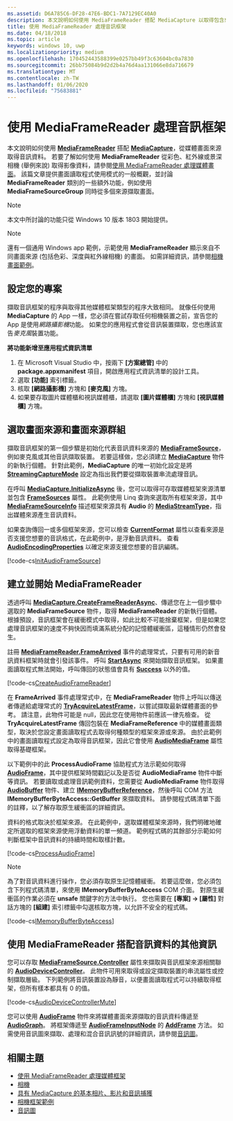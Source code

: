 ```yaml
---
ms.assetid: D6A785C6-DF28-47E6-BDC1-7A7129EC40A0
description: 本文說明如何使用 MediaFrameReader 搭配 MediaCapture 以取得包含來自擷取來源之音訊資料的 AudioFrames。
title: 使用 MediaFrameReader 處理音訊框架
ms.date: 04/18/2018
ms.topic: article
keywords: windows 10, uwp
ms.localizationpriority: medium
ms.openlocfilehash: 170452443588399e0257bb49f3c63604bc0a7830
ms.sourcegitcommit: 26bb75084b9d2d2b4a76d4aa131066e8da716679
ms.translationtype: MT
ms.contentlocale: zh-TW
ms.lasthandoff: 01/06/2020
ms.locfileid: "75683881"
---
```

# <a name="process-audio-frames-with-mediaframereader"></a>使用 MediaFrameReader 處理音訊框架

本文說明如何使用 [**MediaFrameReader**](https://docs.microsoft.com/uwp/api/Windows.Media.Capture.Frames.MediaFrameReader) 搭配 [**MediaCapture**](https://docs.microsoft.com/uwp/api/Windows.Media.Capture.MediaCapture)，從媒體畫面來源取得音訊資料。 若要了解如何使用 **MediaFrameReader** 從彩色、紅外線或景深相機 (舉例來說) 取得影像資料，請參閱[使用 MediaFrameReader 處理媒體畫面](process-media-frames-with-mediaframereader.md)。 該篇文章提供畫面讀取程式使用模式的一般概觀，並討論 **MediaFrameReader** 類別的一些額外功能，例如使用 **MediaFrameSourceGroup** 同時從多個來源擷取畫面。 

> [!NOTE] 
> 本文中所討論的功能只從 Windows 10 版本 1803 開始提供。

> [!NOTE] 
> 還有一個通用 Windows app 範例，示範使用 **MediaFrameReader** 顯示來自不同畫面來源 (包括色彩、深度與紅外線相機) 的畫面。 如需詳細資訊，請參閱[相機畫面範例](https://github.com/Microsoft/Windows-universal-samples/tree/master/Samples/CameraFrames)。

## <a name="setting-up-your-project"></a>設定您的專案
擷取音訊框架的程序與取得其他媒體框架類型的程序大致相同。 就像任何使用 **MediaCapture** 的 App 一樣，您必須在嘗試存取任何相機裝置之前，宣告您的 App 是使用*網路攝影機*功能。 如果您的應用程式會從音訊裝置擷取，您也應該宣告*麥克風*裝置功能。 

**將功能新增至應用程式資訊清單**

1.  在 Microsoft Visual Studio 中，按兩下 **\[方案總管\]** 中的 **package.appxmanifest** 項目，開啟應用程式資訊清單的設計工具。
2.  選取 **\[功能\]** 索引標籤。
3.  核取 **\[網路攝影機\]** 方塊和 **\[麥克風\]** 方塊。
4.  如果要存取圖片媒體櫃和視訊媒體櫃，請選取 **\[圖片媒體櫃\]** 方塊和 **\[視訊媒體櫃\]** 方塊。



## <a name="select-frame-sources-and-frame-source-groups"></a>選取畫面來源和畫面來源群組

擷取音訊框架的第一個步驟是初始化代表音訊資料來源的 [**MediaFrameSource**](https://docs.microsoft.com/uwp/api/Windows.Media.Capture.Frames.MediaFrameSource)，例如麥克風或其他音訊擷取裝置。 若要這樣做，您必須建立 [**MediaCapture**](https://docs.microsoft.com/uwp/api/Windows.Media.Capture.MediaCapture) 物件的新執行個體。 針對此範例，**MediaCapture** 的唯一初始化設定是將 [**StreamingCaptureMode**](https://docs.microsoft.com/uwp/api/windows.media.capture.mediacaptureinitializationsettings.streamingcapturemode) 設定為指出我們要從擷取裝置串流處理音訊。 

在呼叫 [**MediaCapture.InitializeAsync**](https://docs.microsoft.com/uwp/api/windows.media.capture.mediacapture.initializeasync) 後，您可以取得可存取媒體框架來源清單並包含 [**FrameSources**](https://docs.microsoft.com/uwp/api/windows.media.capture.mediacapture.framesources) 屬性。 此範例使用 Linq 查詢來選取所有框架來源，其中 [**MediaFrameSourceInfo**](https://docs.microsoft.com/uwp/api/windows.media.capture.frames.mediaframesourceinfo) 描述框架來源具有 **Audio** 的 [**MediaStreamType**](https://docs.microsoft.com/uwp/api/windows.media.capture.frames.mediaframesourceinfo.mediastreamtype)，指出媒體來源產生音訊資料。

如果查詢傳回一或多個框架來源，您可以檢查 [**CurrentFormat**](https://docs.microsoft.com/uwp/api/windows.media.capture.frames.mediaframesource.currentformat) 屬性以查看來源是否支援您想要的音訊格式，在此範例中，是浮動音訊資料。 查看 [**AudioEncodingProperties**](https://docs.microsoft.com/uwp/api/windows.media.capture.frames.mediaframeformat.audioencodingproperties) 以確定來源支援您想要的音訊編碼。

[!code-cs[InitAudioFrameSource](./code/Frames_Win10/Frames_Win10/MainPage.xaml.cs#SnippetInitAudioFrameSource)]

## <a name="create-and-start-the-mediaframereader"></a>建立並開始 MediaFrameReader

透過呼叫 [**MediaCapture.CreateFrameReaderAsync**](https://docs.microsoft.com/uwp/api/windows.media.capture.mediacapture.createframereaderasync#Windows_Media_Capture_MediaCapture_CreateFrameReaderAsync_Windows_Media_Capture_Frames_MediaFrameSource_)、傳遞您在上一個步驟中選取的 **MediaFrameSource** 物件，取得 **MediaFrameReader** 的新執行個體。 根據預設，音訊框架會在緩衝模式中取得，如此比較不可能捨棄框架，但是如果您處理音訊框架的速度不夠快因而填滿系統分配的記憶體緩衝區，這種情形仍然會發生。

註冊 [**MediaFrameReader.FrameArrived**](https://docs.microsoft.com/uwp/api/windows.media.capture.frames.mediaframereader.framearrived) 事件的處理常式，只要有可用的新音訊資料框架時就會引發該事件。 呼叫 [**StartAsync**](https://docs.microsoft.com/uwp/api/windows.media.capture.frames.mediaframereader.startasync) 來開始擷取音訊框架。 如果畫面讀取程式無法開始，呼叫傳回的狀態值會具有 [**Success**](https://docs.microsoft.com/uwp/api/windows.media.capture.frames.mediaframereaderstartstatus) 以外的值。

[!code-cs[CreateAudioFrameReader](./code/Frames_Win10/Frames_Win10/MainPage.xaml.cs#SnippetCreateAudioFrameReader)]

在 **FrameArrived** 事件處理常式中，在 **MediaFrameReader** 物件上呼叫以傳送者傳遞給處理常式的 [**TryAcquireLatestFrame**](https://docs.microsoft.com/uwp/api/windows.media.capture.frames.mediaframereader.tryacquirelatestframe)，以嘗試擷取最新媒體畫面的參考。 請注意，此物件可能是 null，因此您在使用物件前應該一律先檢查。 從 **TryAcquireLatestFrame** 傳回包裝在 **MediaFrameReference** 中的媒體畫面類型，取決於您設定畫面讀取程式去取得何種類型的框架來源或來源。 由於此範例中的畫面讀取程式設定為取得音訊框架，因此它會使用 [**AudioMediaFrame**](https://docs.microsoft.com/uwp/api/windows.media.capture.frames.mediaframereference.audiomediaframe) 屬性取得基礎框架。 

以下範例中的此 **ProcessAudioFrame** 協助程式方法示範如何取得 [**AudioFrame**](https://docs.microsoft.com/uwp/api/windows.media.audioframe)，其中提供框架時間戳記以及是否從 **AudioMediaFrame** 物件中斷等資訊。 若要讀取或處理音訊範例資料，您需要從 **AudioMediaFrame** 物件取得 [**AudioBuffer**](https://docs.microsoft.com/uwp/api/windows.media.audiobuffer) 物件、建立 [**IMemoryBufferReference**](https://docs.microsoft.com/uwp/api/windows.foundation.imemorybufferreference)，然後呼叫 COM 方法 **IMemoryBufferByteAccess::GetBuffer** 來擷取資料。 請參閱程式碼清單下面的註釋，以了解存取原生緩衝區的詳細資訊。

資料的格式取決於框架來源。 在此範例中，選取媒體框架來源時，我們明確地確定所選取的框架來源使用浮動資料的單一頻道。 範例程式碼的其餘部分示範如何判斷框架中音訊資料的持續時間和取樣計數。  

[!code-cs[ProcessAudioFrame](./code/Frames_Win10/Frames_Win10/MainPage.xaml.cs#SnippetProcessAudioFrame)]

> [!NOTE] 
> 為了對音訊資料進行操作，您必須存取原生記憶體緩衝。 若要這麼做，您必須包含下列程式碼清單，來使用 **IMemoryBufferByteAccess** COM 介面。 對原生緩衝區的作業必須在 **unsafe** 關鍵字的方法中執行。 您也需要在 **\[專案\] -> \[屬性\]** 對話方塊的 **\[組建\]** 索引標籤中勾選核取方塊，以允許不安全的程式碼。

[!code-cs[IMemoryBufferByteAccess](./code/Frames_Win10/Frames_Win10/FrameRenderer.cs#SnippetIMemoryBufferByteAccess)]

## <a name="additional-information-on-using-mediaframereader-with-audio-data"></a>使用 MediaFrameReader 搭配音訊資料的其他資訊

您可以存取 [**MediaFrameSource.Controller**](https://docs.microsoft.com/uwp/api/windows.media.capture.frames.mediaframesource.controller) 屬性來擷取與音訊框架來源相關聯的 [**AudioDeviceController**](https://docs.microsoft.com/uwp/api/Windows.Media.Devices.AudioDeviceController)。 此物件可用來取得或設定擷取裝置的串流屬性或控制擷取層級。 下列範例將音訊裝置設為靜音，以便畫面讀取程式可以持續取得框架，但所有樣本都具有 0 的值。

[!code-cs[AudioDeviceControllerMute](./code/Frames_Win10/Frames_Win10/MainPage.xaml.cs#SnippetAudioDeviceControllerMute)]

您可以使用 [**AudioFrame**](https://docs.microsoft.com/uwp/api/windows.media.audioframe) 物件來將媒體畫面來源擷取的音訊資料傳遞至 [**AudioGraph**](https://docs.microsoft.com/uwp/api/windows.media.audio.audiograph)。 將框架傳遞至 [**AudioFrameInputNode**](https://docs.microsoft.com/uwp/api/windows.media.audio.audioframeinputnode) 的 [**AddFrame**](https://docs.microsoft.com/uwp/api/windows.media.audio.audioframeinputnode.addframe) 方法。 如需使用音訊圖來擷取、處理和混合音訊訊號的詳細資訊，請參閱[音訊圖](audio-graphs.md)。

## <a name="related-topics"></a>相關主題

* [使用 MediaFrameReader 處理媒體框架](process-media-frames-with-mediaframereader.md)
* [相機](camera.md)
* [具有 MediaCapture 的基本相片、影片和音訊捕獲](basic-photo-video-and-audio-capture-with-MediaCapture.md)
* [相機框架範例](https://github.com/Microsoft/Windows-universal-samples/tree/master/Samples/CameraFrames)
* [音訊圖](audio-graphs.md)
 






